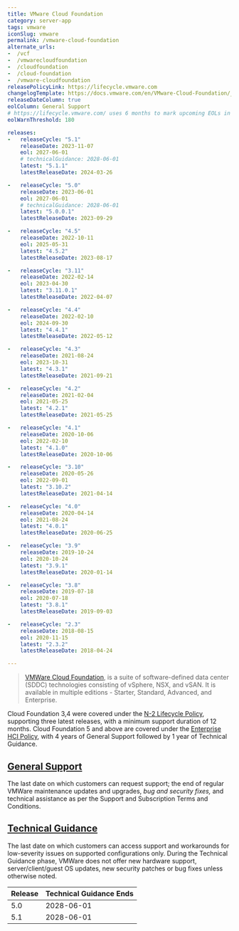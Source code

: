 ```yaml
---
title: VMware Cloud Foundation
category: server-app
tags: vmware
iconSlug: vmware
permalink: /vmware-cloud-foundation
alternate_urls:
-  /vcf
-  /vmwarecloudfoundation
-  /cloudfoundation
-  /cloud-foundation
-  /vmware-cloudfoundation
releasePolicyLink: https://lifecycle.vmware.com
changelogTemplate: https://docs.vmware.com/en/VMware-Cloud-Foundation/__RELEASE_CYCLE__/rn/vmware-cloud-foundation-{{"__RELEASE_CYCLE__" | remove:'.'}}-release-notes/index.html
releaseDateColumn: true
eolColumn: General Support
# https://lifecycle.vmware.com/ uses 6 months to mark upcoming EOLs in "red"
eolWarnThreshold: 180

releases:
-   releaseCycle: "5.1"
    releaseDate: 2023-11-07
    eol: 2027-06-01
    # technicalGuidance: 2028-06-01
    latest: "5.1.1"
    latestReleaseDate: 2024-03-26

-   releaseCycle: "5.0"
    releaseDate: 2023-06-01
    eol: 2027-06-01
    # technicalGuidance: 2028-06-01
    latest: "5.0.0.1"
    latestReleaseDate: 2023-09-29

-   releaseCycle: "4.5"
    releaseDate: 2022-10-11
    eol: 2025-05-31
    latest: "4.5.2"
    latestReleaseDate: 2023-08-17

-   releaseCycle: "3.11"
    releaseDate: 2022-02-14
    eol: 2023-04-30
    latest: "3.11.0.1"
    latestReleaseDate: 2022-04-07

-   releaseCycle: "4.4"
    releaseDate: 2022-02-10
    eol: 2024-09-30
    latest: "4.4.1"
    latestReleaseDate: 2022-05-12

-   releaseCycle: "4.3"
    releaseDate: 2021-08-24
    eol: 2023-10-31
    latest: "4.3.1"
    latestReleaseDate: 2021-09-21

-   releaseCycle: "4.2"
    releaseDate: 2021-02-04
    eol: 2021-05-25
    latest: "4.2.1"
    latestReleaseDate: 2021-05-25

-   releaseCycle: "4.1"
    releaseDate: 2020-10-06
    eol: 2022-02-10
    latest: "4.1.0"
    latestReleaseDate: 2020-10-06

-   releaseCycle: "3.10"
    releaseDate: 2020-05-26
    eol: 2022-09-01
    latest: "3.10.2"
    latestReleaseDate: 2021-04-14

-   releaseCycle: "4.0"
    releaseDate: 2020-04-14
    eol: 2021-08-24
    latest: "4.0.1"
    latestReleaseDate: 2020-06-25

-   releaseCycle: "3.9"
    releaseDate: 2019-10-24
    eol: 2020-10-24
    latest: "3.9.1"
    latestReleaseDate: 2020-01-14

-   releaseCycle: "3.8"
    releaseDate: 2019-07-18
    eol: 2020-07-18
    latest: "3.8.1"
    latestReleaseDate: 2019-09-03

-   releaseCycle: "2.3"
    releaseDate: 2018-08-15
    eol: 2020-11-15
    latest: "2.3.2"
    latestReleaseDate: 2018-04-24

---
```


> [VMWare Cloud Foundation](https://www.vmware.com/products/cloud-foundation.html), is a suite of
> software-defined data center (SDDC) technologies consisting of vSphere, NSX, and vSAN. It is
> available in multiple editions - Starter, Standard, Advanced, and Enterprise.

Cloud Foundation 3,4 were covered under the [N-2 Lifecycle Policy](https://www.vmware.com/support/policies/N-2.html),
supporting three latest releases, with a minimum support duration of 12 months.
Cloud Foundation 5 and above are covered under the [Enterprise HCI Policy](https://www.vmware.com/support/policies/enterprise-hci.html),
with 4 years of General Support followed by 1 year of Technical Guidance.

## [General Support](https://lifecycle.vmware.com/)

The last date on which customers can request support; the end of regular VMWare maintenance updates
and upgrades, _bug and security fixes,_ and technical assistance as per the Support and
Subscription Terms and Conditions.

## [Technical Guidance](https://www.vmware.com/support/lifecycle-policies.html)

The last date on which customers can access support and workarounds for low-severity issues on
supported configurations only. During the Technical Guidance phase, VMWare does not offer new
hardware support, server/client/guest OS updates, new security patches or bug fixes unless
otherwise noted.

| Release | Technical Guidance Ends |
|---------|-------------------------|
| 5.0     | 2028-06-01              |
| 5.1     | 2028-06-01              |
